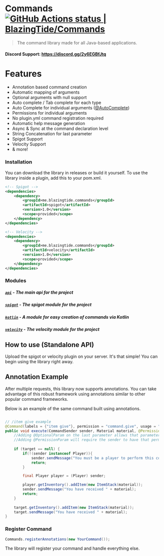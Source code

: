 # Commands [<!--lint ignore no-dead-urls-->![GitHub Actions status | BlazingTide/Commands](https://github.com/BlazingTide/Commands/workflows/Maven%20Build/badge.svg)](https://github.com/sdras/awesome-actions/actions?workflow=Lint+Awesome+List)

> The command library made for all Java-based applications.

#### Discord Support: https://discord.gg/2y6EGBfJtq 

# Features

* Annotation based command creation
* Automatic mapping of arguments
* Optional arguments with null support
* Auto complete / Tab complete for each type
* Auto Complete for individual arguments ([@AutoComplete](https://github.com/BlazingTide/Commands/blob/master/api/src/main/java/me/blazingtide/commands/annotation/AutoComplete.java))
* Permissions for individual arguments
* No plugin.yml command registration required
* Automatic help message generation
* Async & Sync at the command declaration level
* String Concatenation for last parameter
* Spigot Support
* Velocity Support
* & more!

### Installation

You can download the library in releases or build it yourself. To use the library inside a plugin, add this to your
pom.xml.

```xml
<!-- Spigot -->
<dependencies>
    <dependency>
        <groupId>me.blazingtide.commands</groupId>
        <artifactId>spigot</artifactId>
        <version>1.0</version>
        <scope>provided</scope>
    </dependency>
</dependencies>

<!-- Velocity -->
<dependencies>
    <dependency>
        <groupId>me.blazingtide.commands</groupId>
        <artifactId>velocity</artifactId>
        <version>1.0</version>
        <scope>provided</scope>
    </dependency>
</dependencies>
```

### Modules

##### [`api`](https://github.com/BlazingTide/Commands/tree/master/api) - The main api for the project

##### [`spigot`](https://github.com/BlazingTide/Commands/tree/master/spigot) - The spigot module for the project

##### [`kotlin`](https://github.com/BlazingTide/Commands/tree/master/kotlin) - A module for easy creation of commands via Kotlin

##### [`velocity`](https://github.com/BlazingTide/Commands/tree/master/velocity) - The velocity module for the project

## How to use (Standalone API)

Upload the spigot or velocity plugin on your server. It's that simple! You can begin using the library right away.

## Annotation Example

After multiple requests, this library now supports annotations. You can take advantage of this robust framework using
annotations similar to other popular command frameworks.

Below is an example of the same command built using annotations.

```java

// /item give example
@Command(labels = {"item give"}, permission = "command.give", usage = "<item> <player>")
public void execute(CommandSender sender, Material material, @PermissionParam("command.give.other") @OptionalParam Player target) { 
    //Adding @OptionalParam on the last parameter allows that parameter to be nullable
    //Adding @PermissionParam will require the sender to have that permission to use that parameter    
    
    if (target == null) {
        if(!(sender instanceof Player)){
            sender.sendMessage("You must be a player to perform this command!");
            return;
        }

        final Player player = (Player) sender;

        player.getInventory().addItem(new ItemStack(material));
        sender.sendMessage("You have received " + material);
        return;
    }
    
    target.getInventory().addItem(new ItemStack(material));
    target.sendMessage("You have received " + material);
}
```

### Register Command

```java
Commands.registerAnnotations(new YourCommand());
```

The library will register your command and handle everything else.